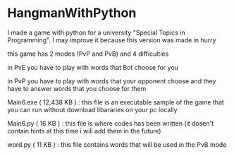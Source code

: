 # HangmanWithPython
I made a game with python for a university "Special Topics in Programming". I may improve it because this version was made in hurry

this game has 2 modes (PvP and PvB) and 4 difficulties 

in PvE you have to play with words that Bot choose for you

in PvP you have to play with words that your opponent choose and they have to answer words that you choose for them

Main6.exe ( 12,438 KB ) : this file is an executable sample of the game that you can run without download libararies on your pc locally

Main6.py ( 16 KB ) : this file is where codes has been written (it dosen't contain hints at this time i will add them in the future)

word.py ( 11 KB ) : this file contains words that will be used in the PvB mode
